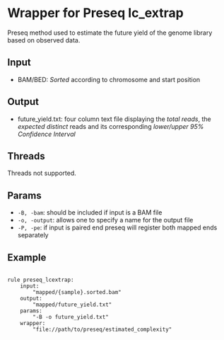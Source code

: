 # Wrapper for Preseq lc_extrap

Preseq method used to estimate the future yield of the genome library based on observed data.

## Input
* BAM/BED: *Sorted* according to chromosome and start position

## Output
* future_yield.txt: four column text file displaying the *total reads*, the *expected distinct* reads and its corresponding *lower/upper 95% Confidence Interval*

## Threads
Threads not supported.

## Params
* <code>-B, -bam</code>: should be included if input is a BAM file
* <code>-o, -output</code>: allows one to specify a name for the output file
* <code>-P, -pe</code>: if input is paired end preseq will register both mapped ends separately

## Example
<pre><code>
rule preseq_lcextrap:
    input: 
		"mapped/{sample}.sorted.bam"
    output:
        "mapped/future_yield.txt"
    params:
        "-B -o future_yield.txt"
    wrapper:
        "file://path/to/preseq/estimated_complexity"
</code></pre>
